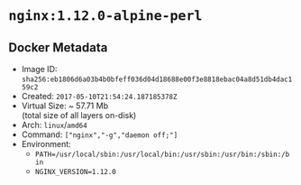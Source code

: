 # `nginx:1.12.0-alpine-perl`

## Docker Metadata

- Image ID: `sha256:eb1806d6a03b4b0bfeff036d04d18688e00f3e8818ebac04a8d51db4dac159c2`
- Created: `2017-05-10T21:54:24.187185378Z`
- Virtual Size: ~ 57.71 Mb  
  (total size of all layers on-disk)
- Arch: `linux`/`amd64`
- Command: `["nginx","-g","daemon off;"]`
- Environment:
  - `PATH=/usr/local/sbin:/usr/local/bin:/usr/sbin:/usr/bin:/sbin:/bin`
  - `NGINX_VERSION=1.12.0`
